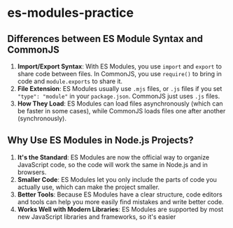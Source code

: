 # es-modules-practice

## Differences between ES Module Syntax and CommonJS

1. **Import/Export Syntax**: With ES Modules, you use `import` and `export` to share code between files. In CommonJS, you use `require()` to bring in code and `module.exports` to share it.
2. **File Extension**: ES Modules usually use `.mjs` files, or `.js` files if you set `"type": "module"` in your `package.json`. CommonJS just uses `.js` files.
3. **How They Load**: ES Modules can load files asynchronously (which can be faster in some cases), while CommonJS loads files one after another (synchronously).

## Why Use ES Modules in Node.js Projects?

1. **It's the Standard**: ES Modules are now the official way to organize JavaScript code, so the code will work the same in Node.js and in browsers.
2. **Smaller Code**: ES Modules let you only include the parts of code you actually use, which can make the project smaller.
3. **Better Tools**: Because ES Modules have a clear structure, code editors and tools can help you more easily find mistakes and write better code.
4. **Works Well with Modern Libraries**: ES Modules are supported by most new JavaScript libraries and frameworks, so it's easier
